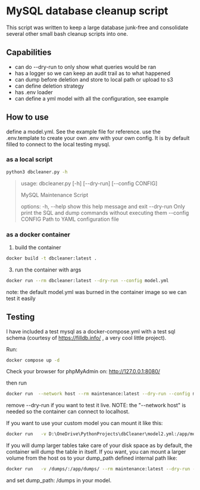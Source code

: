 # MySQL database cleanup script
This script was written to keep a large database junk-free and consolidate several other small bash cleanup scripts into one. 

## Capabilities
 - can do --dry-run to only show what queries would be ran
 - has a logger so we can keep an audit trail as to what happened
 - can dump before deletion and store to local path or upload to s3
 - can define deletion strategy
 - has .env loader
 - can define a yml model with all the configuration, see example

## How to use
define a model.yml. See the example file for reference.
use the .env.template to create your own .env with your own config. It is by default filled to connect to the local testing mysql.

### as a local script

```bash
python3 dbcleaner.py -h
```

>usage: dbcleaner.py [-h] [--dry-run] [--config CONFIG]
>
>MySQL Maintenance Script
>
>options:
>-h, --help       show this help message and exit
>--dry-run        Only print the SQL and dump commands without executing them
>--config CONFIG  Path to YAML configuration file

### as a docker container
1. build the container
```bash
docker build -t dbcleaner:latest .
```
3. run the container with args
```bash
docker run --rm dbcleaner:latest --dry-run --config model.yml
```
note: the default model.yml was burned in the container image so we can test it easily

## Testing
I have included a test mysql as a docker-compose.yml with a test sql schema (courtesy of https://filldb.info/ , a very cool little project).

Run:
```bash
docker compose up -d
```
Check your browser for phpMyAdmin on:
http://127.0.0.1:8080/

then run
```bash
docker run  --network host --rm maintenance:latest --dry-run --config model.yml
```

remove --dry-run if you want to test it live. NOTE: the "--network host" is needed so the container can connect to localhost.


If you want to use your custom model you can mount it like this:
```bash
docker run   -v D:\OneDrive\PythonProjects\dbCleaner\model2.yml:/app/model2.yml --rm maintenance:latest --dry-run --config model2.yml
```
If you will dump larger tables take care of your disk space as by default, the container will dump the table in itself.
If you want, you can mount a larger volume from the host os to your dump_path defined internal path like:
```bash
docker run   -v /dumps/:/app/dumps/ --rm maintenance:latest --dry-run --config model2.yml
```
and set
dump_path: /dumps
in your model.
